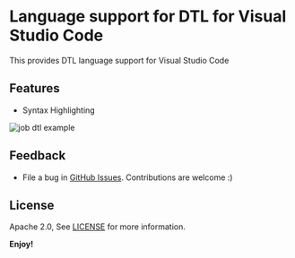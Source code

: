# Language support for DTL for Visual Studio Code

This provides DTL language support for Visual Studio Code

## Features

- Syntax Highlighting

![ job dtl example ](https://raw.githubusercontent.com/nsotgui/vscode-dtl/master/images/job_dtl_example.png)

## Feedback
* File a bug in [GitHub Issues](https://github.com/nsotgui/vscode-dtl/issues). Contributions are welcome :)


## License
Apache 2.0, See [LICENSE](LICENSE) for more information.

**Enjoy!**
